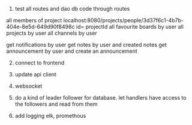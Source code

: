
1. test all routes and dao db code through routes


all members of project localhost:8080/projects/people/3d37f6c1-4b7b-404e-8e5d-649d90f8498c id= projectId
all favourite boards by user 
all projects by user
all channels by user

get notifications by user
get notes by user and created notes
get announcement by user and create an announcement


2. connect to frontend
3. update api client
4. websocket



1. do a kind of leader follower for database. let handlers have access to the followers and read from them
2. add logging elk, promethous